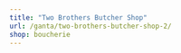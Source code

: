 ```yaml
---
title: "Two Brothers Butcher Shop"
url: /ganta/two-brothers-butcher-shop-2/
shop: boucherie
---
```

